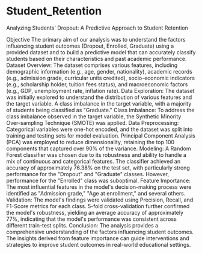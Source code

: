 # Student_Retention
Analyzing Students' Dropout: A Predictive Approach to Student Retention

Objective
The primary aim of our analysis was to understand the factors influencing student outcomes (Dropout, Enrolled, Graduate) using a provided dataset and to build a predictive model that can accurately classify students based on their characteristics and past academic performance.
Dataset Overview:
The dataset comprises various features, including demographic information (e.g., age, gender, nationality), academic records (e.g., admission grade, curricular units credited), socio-economic indicators (e.g., scholarship holder, tuition fees status), and macroeconomic factors (e.g., GDP, unemployment rate, inflation rate).
Data Exploration:
The dataset was initially explored to understand the distribution of various features and the target variable.
A class imbalance in the target variable, with a majority of students being classified as "Graduate."
Class Imbalance:
To address the class imbalance observed in the target variable, the Synthetic Minority Over-sampling Technique (SMOTE) was applied.
Data Preprocessing:
Categorical variables were one-hot encoded, and the dataset was split into training and testing sets for model evaluation.
Principal Component Analysis (PCA) was employed to reduce dimensionality, retaining the top 100 components that captured over 90% of the variance.
Modeling:
A Random Forest classifier was chosen due to its robustness and ability to handle a mix of continuous and categorical features.
The classifier achieved an accuracy of approximately 76.38% on the test set, with particularly strong performance for the "Dropout" and "Graduate" classes. However, performance for the "Enrolled" class was suboptimal.
Feature Importance:
The most influential features in the model's decision-making process were identified as "Admission grade," "Age at enrollment," and several others.
Validation:
The model's findings were validated using Precision, Recall, and F1-Score metrics for each class.
5-fold cross-validation further confirmed the model's robustness, yielding an average accuracy of approximately 77%, indicating that the model's performance was consistent across different train-test splits.
Conclusion:
The analysis provides a comprehensive understanding of the factors influencing student outcomes. The insights derived from feature importance can guide interventions and strategies to improve student outcomes in real-world educational settings.
